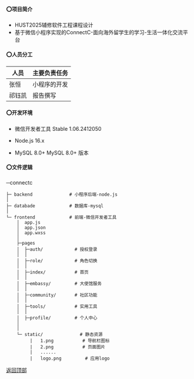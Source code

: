 #### :o:项目简介

- HUST2025辅修软件工程课程设计
- 基于微信小程序实现的ConnectC-面向海外留学生的学习-生活一体化交流平台

#### :o:人员分工
| 人员  | 主要负责任务 | 
|-----|------------|
| 张恒 | 小程序的开发 | 
| 祁钰凯  | 报告撰写  | 

#### :o:开发环境

- 微信开发者工具 Stable 1.06.2412050

- Node.js 16.x

- MySQL 8.0+  MySQL 8.0+ 版本

#### :o:文件逻辑  
> 
─connectc

    ├─ backend              # 小程序后端-node.js
    │  
    ├─ databade             # 数据库-mysql
    │          
    └─ frontend             # 前端-微信开发者工具
        │  app.js
        │  app.json
        │  app.wxss
        │      
        ├─pages
        │  ├─auth/            # 授权登录
        │  │      
        │  ├─role/            # 角色切换
        │  │      
        │  ├─index/           # 首页
        │  │      
        │  ├─embassy/         # 大使馆服务
        │  │      
        │  ├─community/       # 社区功能
        │  │      
        │  ├─tools/           # 实用工具
        │  │      
        │  ├─profile/         # 个人中心
        │     
        │          
        └─ static/              # 静态资源
             |   1.png           # 导航栏图标
             |   2.png           # 页面图片
             |   ......
             |   logo.png         # 应用logo

<a href="#top">返回顶部</a>
